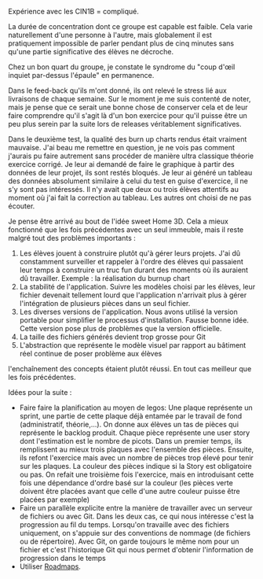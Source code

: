 Expérience avec les CIN1B = compliqué.

La durée de concentration dont ce groupe est capable est faible. Cela varie naturellement d'une personne à l'autre, mais globalement il est pratiquement impossible de parler pendant plus de cinq minutes sans qu'une partie significative des élèves ne décroche.

Chez un bon quart du groupe, je constate le syndrome du "coup d'œil inquiet par-dessus l'épaule" en permanence.

Dans le feed-back qu'ils m'ont donné, ils ont relevé le stress lié aux livraisons de chaque semaine. Sur le moment je me suis contenté de noter, mais je pense que ce serait une bonne chose de conserver cela et de leur faire comprendre qu'il s'agit là d'un bon exercice pour qu'il puisse être un peu plus serein par la suite lors de releases véritablement significatives.

Dans le deuxième test, la qualité des burn up charts rendus était vraiment mauvaise. J'ai beau me remettre en question, je ne vois pas comment j'aurais pu faire autrement sans procéder de manière ultra classique théorie exercice corrigé. Je leur ai  demandé de faire le graphique à partir des données de leur projet, ils sont restés bloqués. Je leur ai généré un tableau des données absolument similaire à celui du test en guise d'exercice, il ne s'y sont pas intéressés. Il n'y avait que deux ou trois élèves attentifs au moment où j'ai fait la correction au tableau. Les autres ont choisi de ne pas écouter.

Je pense être arrivé au bout de l'idée sweet Home 3D. Cela a mieux fonctionné que les fois précédentes avec un seul immeuble, mais il reste malgré tout des problèmes importants :
  1. Les élèves jouent à construire plutôt qu'à gérer leurs projets. J'ai dû constamment surveiller et rappeler à l'ordre des élèves qui passaient leur temps à construire un truc fun durant des moments où ils auraient dû travailler. Exemple : la réalisation du burnup chart
  2. La stabilité de l'application. Suivre les modèles choisi par les élèves, leur fichier devenait tellement lourd que l'application n'arrivait plus à gérer l'intégration de plusieurs pièces dans un seul fichier.
  3. Les diverses versions de l'application. Nous avons utilisé la version portable pour simplifier le processus d'installation. Fausse bonne idée. Cette version pose plus de problèmes que la version officielle.
  4. La taille des fichiers générés devient trop grosse pour Git
  5. L'abstraction que représente le modèle visuel par rapport au bâtiment réel continue de poser problème aux élèves

 l'enchaînement des concepts étaient plutôt réussi. En tout cas meilleur que les fois précédentes.

Idées pour la suite :
  - Faire faire la planification au moyen de legos: Une plaque représente un sprint, une partie de cette plaque déjà entamée par le travail de fond (administratif, théorie,...). On donne aux élèves un tas de pièces qui représente le backlog produit. Chaque pièce représente une user story dont l'estimation est le nombre de picots. Dans un premier temps, ils remplissent au mieux trois plaques avec l'ensemble des pièces. Ensuite, ils refont l'exercice mais avec un nombre de pièces trop élevé pour tenir sur les plaques. La couleur des pièces indique si la Story est obligatoire ou pas. On refait une troisième fois l'exercice, mais en introduisant cette fois une dépendance d'ordre basé sur la couleur (les pièces verte doivent être placées avant que celle d'une autre couleur puisse être placées par exemple)
  - Faire un parallèle explicite entre la manière de travailler avec un serveur de fichiers ou avec Git. Dans les deux cas, ce qui nous intéresse c'est la progression au fil du temps. Lorsqu'on travaille avec des fichiers uniquement, on s'appuie sur des conventions de nommage (de fichiers ou de répertoire). Avec Git, on garde toujours le même nom pour un fichier et c'est l'historique Git qui nous permet d'obtenir l'information de progression dans le temps
  - Utiliser [Roadmaps](https://roadmap.sh/).
